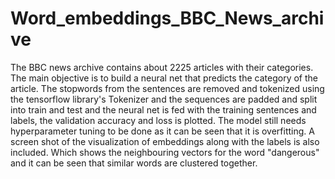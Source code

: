# Word_embeddings_BBC_News_archive
   The BBC news archive contains about 2225 articles with their categories. The main objective is to build a neural net that predicts the category of the article. The stopwords from the sentences are removed and tokenized using the tensorflow library's Tokenizer and the sequences are padded and split into train and test and the neural net is fed with the training sentences and labels, the validation accuracy and loss is plotted. The model still needs hyperparameter tuning to be done as it can be seen that it is overfitting. A screen shot of the visualization of embeddings along with the labels is also included. Which shows the neighbouring vectors for the word "dangerous" and it can be seen that similar words are clustered together. 
